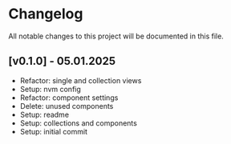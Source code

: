 # Changelog

All notable changes to this project will be documented in this file.

## [v0.1.0] - 05.01.2025
- Refactor: single and collection views
- Setup: nvm config
- Refactor: component settings
- Delete: unused components
- Setup: readme
- Setup: collections and components
- Setup: initial commit
